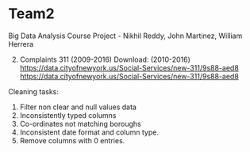 # Team2
Big Data Analysis Course Project - Nikhil Reddy, John Martinez, William Herrera



2. Complaints 311 (2009-2016) Download: (2010-2016) https://data.cityofnewyork.us/Social-Services/new-311/9s88-aed8 https://data.cityofnewyork.us/Social-Services/new-311/9s88-aed8 

Cleaning tasks:
  1. Filter non clear and null values data
  2. Inconsistently typed columns
  3. Co-ordinates not matching boroughs
  4. Inconsistent date format and column type.
  5. Remove columns with 0 entries.
  
